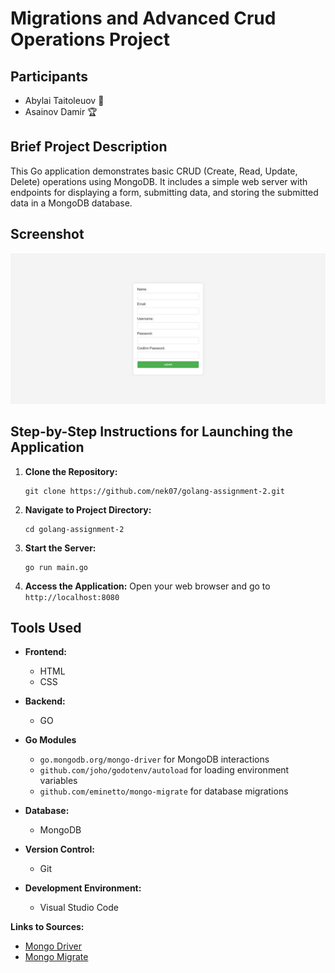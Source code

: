 # Migrations and Advanced Crud Operations Project
## Participants
- Abylai Taitoleuov 🤖
- Asainov Damir 🏆

## Brief Project Description
This Go application demonstrates basic CRUD (Create, Read, Update, Delete) operations using MongoDB. It includes a simple web server with endpoints for displaying a form, submitting data, and storing the submitted data in a MongoDB database.


## Screenshot
![ExplorePlaces Screenshot](nekoLand.png)

## Step-by-Step Instructions for Launching the Application
1. **Clone the Repository:**
   ```
   git clone https://github.com/nek07/golang-assignment-2.git
   ```

2. **Navigate to Project Directory:**
   ```
   cd golang-assignment-2
   ```

3. **Start the Server:**
   ```
   go run main.go
   ```

6. **Access the Application:**
   Open your web browser and go to `http://localhost:8080`

## Tools Used
- **Frontend:**
  - HTML
  - CSS

- **Backend:**
  - GO
  
- **Go Modules**
  - `go.mongodb.org/mongo-driver` for MongoDB interactions
  - `github.com/joho/godotenv/autoload` for loading environment variables
  - `github.com/eminetto/mongo-migrate` for database migrations

- **Database:**
  - MongoDB

- **Version Control:**
  - Git

- **Development Environment:**
  - Visual Studio Code

**Links to Sources:**
- [Mongo Driver](https://pkg.go.dev/go.mongodb.org/mongo-driver)
- [Mongo Migrate](https://github.com/eminetto/mongo-migrate)
